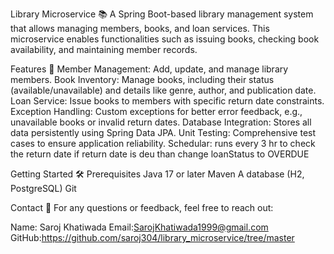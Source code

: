 Library Microservice 📚
A Spring Boot-based library management system that allows managing members, books, and loan services. This microservice enables functionalities such as issuing books, checking book availability, and maintaining member records.

Features 🚀
Member Management: Add, update, and manage library members.
Book Inventory: Manage books, including their status (available/unavailable) and details like genre, author, and publication date.
Loan Service: Issue books to members with specific return date constraints.
Exception Handling: Custom exceptions for better error feedback, e.g., unavailable books or invalid return dates.
Database Integration: Stores all data persistently using Spring Data JPA.
Unit Testing: Comprehensive test cases to ensure application reliability.
Schedular: runs every 3 hr to check the return date if return date is deu than change loanStatus to OVERDUE  

Getting Started 🛠️
Prerequisites
Java 17 or later
Maven
A database (H2,  PostgreSQL)
Git

Contact 📧
For any questions or feedback, feel free to reach out:

Name: Saroj Khatiwada
Email:SarojKhatiwada1999@gmail.com
GitHub:https://github.com/saroj304/library_microservice/tree/master
